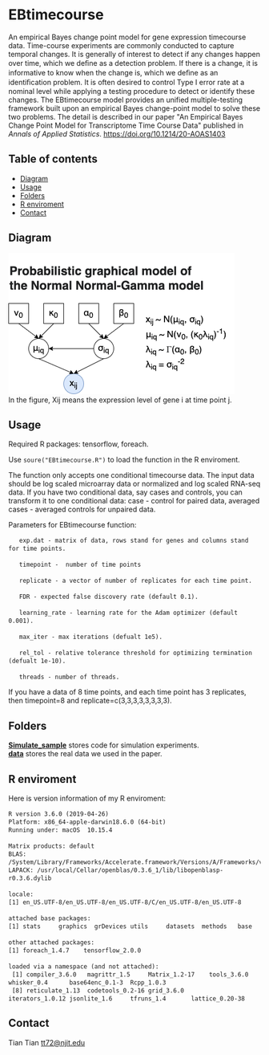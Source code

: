 # EBtimecourse

An empirical Bayes change point model for gene expression timecourse data. Time-course experiments are commonly conducted to capture temporal changes. It is generally of interest to detect if any changes happen over time, which we deﬁne as a detection problem. If there is a change, it is informative to know when the change is, which we deﬁne as an identiﬁcation problem. It is often desired to control Type I error rate at a nominal level while applying a testing procedure to detect or identify these changes. The EBtimecourse model provides an unified multiple-testing framework built upon an empirical Bayes change-point model to solve these two problems. The detail is described in our paper "An Empirical Bayes Change Point Model for Transcriptome Time Course Data" published in *Annals of Applied Statistics*. https://doi.org/10.1214/20-AOAS1403

## Table of contents
- [Diagram](#diagram)
- [Usage](#usage)
- [Folders](#folders)
- [R enviroment](#enviroment)
- [Contact](#contact)

## <a name="diagram"></a>Diagram
![alt text](https://github.com/ttgump/EBtimecourse/blob/master/Diagram.png?raw=True)<br/>
In the figure, Xij means the expression level of gene i at time point j.

## <a name="usage"></a>Usage
Required R packages: tensorflow, foreach.

Use ```soure("EBtimecourse.R")``` to load the function in the R enviroment.

The function only accepts one conditional timecourse data. The input data should be log scaled microarray data or normalized and log scaled RNA-seq data. If you have two conditional data, say cases and controls, you can transform it to one conditional data: case - control for paired data, averaged cases - averaged controls for unpaired data.

Parameters for EBtimecourse function:
```
   exp.dat - matrix of data, rows stand for genes and columns stand for time points.

   timepoint -  number of time points

   replicate - a vector of number of replicates for each time point.

   FDR - expected false discovery rate (default 0.1).

   learning_rate - learning rate for the Adam optimizer (default 0.001).

   max_iter - max iterations (defualt 1e5).

   rel_tol - relative tolerance threshold for optimizing termination (defualt 1e-10).

   threads - number of threads.
```

If you have a data of 8 time points, and each time point has 3 replicates, then timepoint=8 and replicate=c(3,3,3,3,3,3,3,3).

## <a name="folders"></a>Folders

**[Simulate_sample](https://github.com/ttgump/EBtimecourse/tree/master/Simulation_samples)** stores code for simulation experiments.<br/>
**[data](https://github.com/ttgump/EBtimecourse/tree/master/data)** stores the real data we used in the paper.

## <a name="enviroment"></a>R enviroment
Here is version information of my R enviroment:

```
R version 3.6.0 (2019-04-26)
Platform: x86_64-apple-darwin18.6.0 (64-bit)
Running under: macOS  10.15.4

Matrix products: default
BLAS:   /System/Library/Frameworks/Accelerate.framework/Versions/A/Frameworks/vecLib.framework/Versions/A/libBLAS.dylib
LAPACK: /usr/local/Cellar/openblas/0.3.6_1/lib/libopenblasp-r0.3.6.dylib

locale:
[1] en_US.UTF-8/en_US.UTF-8/en_US.UTF-8/C/en_US.UTF-8/en_US.UTF-8

attached base packages:
[1] stats     graphics  grDevices utils     datasets  methods   base     

other attached packages:
[1] foreach_1.4.7    tensorflow_2.0.0

loaded via a namespace (and not attached):
 [1] compiler_3.6.0   magrittr_1.5     Matrix_1.2-17    tools_3.6.0      whisker_0.4      base64enc_0.1-3  Rcpp_1.0.3      
 [8] reticulate_1.13  codetools_0.2-16 grid_3.6.0       iterators_1.0.12 jsonlite_1.6     tfruns_1.4       lattice_0.20-38 
```

## <a name="contact"></a>Contact
Tian Tian tt72@njit.edu
